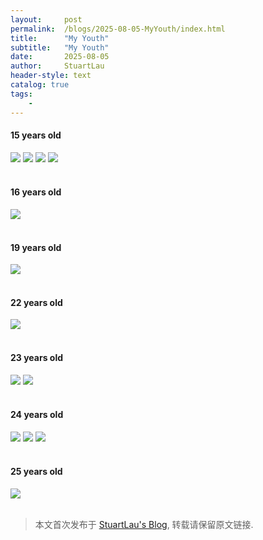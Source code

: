 ```yaml
---
layout:     post
permalink:  /blogs/2025-08-05-MyYouth/index.html
title:      "My Youth"
subtitle:   "My Youth"
date:       2025-08-05
author:     StuartLau
header-style: text
catalog: true
tags:
    - 
---
```

#### 15 years old
<div>
<img src="/images/in-post/MyChildhood-15y-1.jpg">
<img src="/images/in-post/MyChildhood-15y-2.jpg">
<img src="/images/in-post/MyChildhood-15y-3.jpg">
<img src="/images/in-post/MyChildhood-15y-5.jpg">
</div>
<br>

#### 16 years old
<div>
<img src="/images/in-post/MyChildhood-16y-1.jpg">
</div>
<br>

#### 19 years old
<div>
<img src="/images/in-post/MyChildhood-19y-1.jpg">
</div>
<br>

#### 22 years old
<div>
<img src="/images/in-post/MyChildhood-22y-1.jpg">
</div>
<br>

#### 23 years old
<div>
<img src="/images/in-post/MyChildhood-23y-1.jpg">
<img src="/images/in-post/MyChildhood-23y-2.jpg">
</div>
<br>

#### 24 years old
<div>
<img src="/images/in-post/MyChildhood-24y-2.jpg">
<img src="/images/in-post/MyChildhood-24y-3.jpg">
<img src="/images/in-post/MyChildhood-24y-4.jpg">
</div>
<br>

#### 25 years old
<div>
<img src="/images/in-post/MyChildhood-25y-1.jpg">
</div>
<br>


> 本文首次发布于 [StuartLau's Blog](https://stuartlau.github.io), 转载请保留原文链接.

